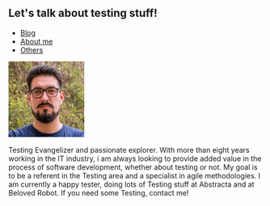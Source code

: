 <head>
    <title>Testexperimentum</title>
    <meta charset="utf-8">
    <meta name="viewport" content="width=device-width, initial-scale=1">
    <link rel="stylesheet" href="https://maxcdn.bootstrapcdn.com/bootstrap/4.4.1/css/bootstrap.min.css">
    <script src="https://ajax.googleapis.com/ajax/libs/jquery/3.4.1/jquery.min.js"></script>
    <script src="https://cdnjs.cloudflare.com/ajax/libs/popper.js/1.16.0/umd/popper.min.js"></script>
    <script src="https://maxcdn.bootstrapcdn.com/bootstrap/4.4.1/js/bootstrap.min.js"></script>
</head>
<body>
    <h2 class="aligncenter">Let's talk about testing stuff!</h2>
    <div>
        <!-- Nav tabs -->
        <ul class="nav nav-tabs">
          <li class="nav-item">
            <a class="nav-link active" data-toggle="tab" href="#home">Blog</a>
          </li>
          <li class="nav-item">
            <a class="nav-link" data-toggle="tab" href="#aboutme">About me</a>
          </li>
          <li class="nav-item">
            <a class="nav-link" data-toggle="tab" href="#otherblogs">Others</a>
          </li>
        </ul>
    </div>
    <div class="tab-content">
            <div class="tab-pane container fade" id="aboutme">
                <div class="row">
                    <div class="col"></div>
                    <div class="col aligncenter">
                        <img src="diegoimage.png" class="rounded-circle img-fluid" alt="Oops!" width="150" height="150">
                        <p class="text-justify">
                            Testing Evangelizer and passionate explorer. With more than eight years working in the IT industry, i am always looking to provide added value in the process of software development, whether about testing or not. My goal is to be a referent in the Testing area and a specialist in agile methodologies. I am currently a happy tester, doing lots of Testing stuff at Abstracta and at Beloved Robot. If you need some Testing, contact me!
                        </p>
                    </div>
                    <div class="col"></div>
                </div>
            </div>
            <div class="tab-pane container fade" id="otherblogs"></div>
   </div>
</body>
